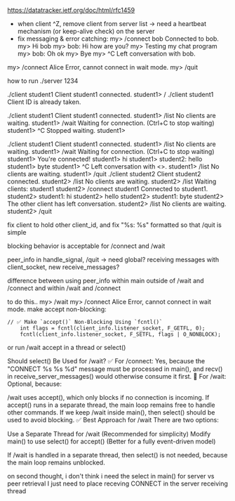 https://datatracker.ietf.org/doc/html/rfc1459

- when client ^Z, remove client from server list -> need a heartbeat mechanism (or keep-alive check) on the server
- fix messaging & error catching:
my> /connect bob
Connected to bob.
my> Hi bob
my>
bob: Hi how are you?
my> Testing my chat program
my>
bob: Oh ok
my> Bye
my> ^C
Left conversation with bob.

my> /connect Alice
Error, cannot connect in wait mode.
my> /quit


how to run
./server 1234

./client student1
Client student1 connected.
student1> /
./client student1
Client ID is already taken.

./client student1
Client student1 connected.
student1> /list
No clients are waiting.
student1> /wait
Waiting for connection. (Ctrl+C to stop waiting)
student1> ^C
Stopped waiting.
student1> 

./client student1
Client student1 connected.
student1> /list
No clients are waiting.
student1> /wait
Waiting for connection. (Ctrl+C to stop waiting)
student1> 
You're connected!
student1> hi
student1> 
student2: hello
student1> byte
student1> ^C
Left conversation with <>.
student1> /list
No clients are waiting.
student1> /quit
./client student2
Client student2 connected.
student2> /list
No clients are waiting.
student2> /list
Waiting clients:
student1
student2> /connect student1
Connected to student1.
student2> 
student1: hi
student2> hello
student2> 
student1: byte
student2> 
The other client has left conversation.
student2> /list
No clients are waiting.
student2> /quit







fix client to hold other client_id, and fix "%s: %s" formatted
so that /quit is simple





blocking behavior is acceptable for /connect
and /wait



peer_info in handle_signal, /quit -> need global?
receiving messages with client_socket, new receive_messages?




difference between using peer_info within main outside of /wait and /connect
and within /wait and /connect



to do this..
my> /wait
my> /connect Alice
Error, cannot connect in wait mode.
make accept non-blocking:
```
// ✅ Make `accept()` Non-Blocking Using `fcntl()`
    int flags = fcntl(client_info.listener_socket, F_GETFL, 0);
    fcntl(client_info.listener_socket, F_SETFL, flags | O_NONBLOCK);
```
or
run /wait accept in a thread
or select()



Should select() Be Used for /wait?
✅ For /connect: Yes, because the "CONNECT %s %s %d" message must be processed in main(), and recv() in receive_server_messages() would otherwise consume it first.
🔶 For /wait: Optional, because:

/wait uses accept(), which only blocks if no connection is incoming.
If accept() runs in a separate thread, the main loop remains free to handle other commands.
If we keep /wait inside main(), then select() should be used to avoid blocking.
✅ Best Approach for /wait
There are two options:

Use a Separate Thread for /wait (Recommended for simplicity)
Modify main() to use select() for accept() (Better for a fully event-driven model)


If /wait is handled in a separate thread, then select() is not needed, because the main loop remains unblocked.



on second thought, i don't think i need the select in main() for server vs peer retrieval
I just need to place receving CONNECT in the server receiving thread